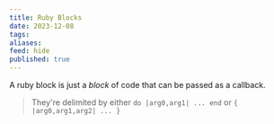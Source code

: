 ```yaml
---
title: Ruby Blocks
date: 2023-12-08
tags: 
aliases: 
feed: hide
published: true
---
```


A ruby block is just a _block_ of code that can be passed as a callback.

> They're delimited by either `do |arg0,arg1| ... end` or `{ |arg0,arg1,arg2| ... }`

